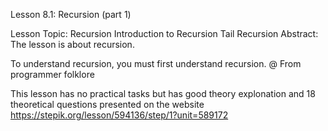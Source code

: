 Lesson 8.1: Recursion (part 1)

Lesson Topic: Recursion
Introduction to Recursion
Tail Recursion
Abstract: The lesson is about recursion.

To understand recursion, you must first understand recursion. @ From programmer folklore

This lesson has no practical tasks but has good theory explonation and 18 theoretical questions presented on the website
https://stepik.org/lesson/594136/step/1?unit=589172
